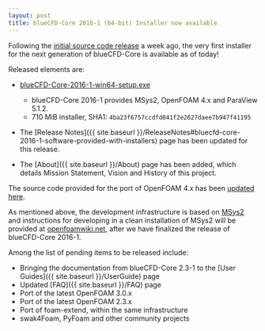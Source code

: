 ```yaml
---
layout: post
title: blueCFD-Core 2016-1 (64-bit) Installer now available
---
```


Following the [initial source code release]({{page.previous.url}}) a week ago,
the very first installer for the next generation of blueCFD-Core is available
as of today!

Released elements are:

  * [blueCFD-Core-2016-1-win64-setup.exe](https://github.com/blueCFD/Core/releases/download/blueCFD-Core-2016-1/blueCFD-Core-2016-1-win64-setup.exe)
      * blueCFD-Core 2016-1 provides MSys2, OpenFOAM 4.x and ParaView 5.1.2.
      * 710 MiB installer, SHA1: `4ba23f6757ccdfd041f2e2627daee7b947f41195`

  * The [Release Notes]({{ site.baseurl }}/ReleaseNotes#bluecfd-core-2016-1-software-provided-with-installers)
   page has been updated for this release.

  * The [About]({{ site.baseurl }}/About) page has been added, which details
  Mission Statement, Vision and History of this project.

The source code provided for the port of OpenFOAM 4.x has been
[updated here](https://github.com/blueCFD/OpenFOAM-dev/tree/blueCFD-Core-4.x).

As mentioned above, the development infrastructure is based on
[MSys2](https://msys2.github.io/) and instructions for developing in a clean
installation of MSys2 will be provided at [openfoamwiki.net](http://openfoamwiki.net),
after we have finalized the release of blueCFD-Core 2016-1.

Among the list of pending items to be released include:

  * Bringing the documentation from blueCFD-Core 2.3-1 to the
  [User Guides]({{ site.baseurl }}/UserGuide) page
  * Updated [FAQ]({{ site.baseurl }}/FAQ) page
  * Port of the latest OpenFOAM 3.0.x
  * Port of the latest OpenFOAM 2.3.x
  * Port of foam-extend, within the same infrastructure
  * swak4Foam, PyFoam and other community projects
